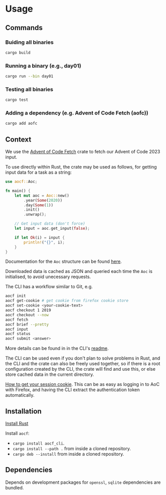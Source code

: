 # Usage

## Commands

### Buiding all binaries

```bash
cargo build
```

### Running a binary (e.g., day01)

```bash
cargo run --bin day01
```

### Testing all binaries

```bash
cargo test
```

### Adding a dependency (e.g. Advent of Code Fetch (aofc))

```bash
cargo add aofc
```

## Context

We use the [Advent of Code Fetch] crate to fetch our Advent of Code 2023 input.

[Advent of Code Fetch]: https://docs.rs/crate/aocf/0.1.21

To use directly within Rust, the crate may be used as follows, for getting input
data for a task as a string:

```rust
use aocf::Aoc;

fn main() {
    let mut aoc = Aoc::new()
        .year(Some(2020))
        .day(Some(1))
        .init()
        .unwrap();

    // Get input data (don't force)
    let input = aoc.get_input(false);

    if let Ok(i) = input {
        println!("{}", i);
    }
}
```

Documentation for the `Aoc` structure can be found
[here](https://docs.rs/aocf/latest/aocf/struct.Aoc.html).

Downloaded data is cached as JSON and queried each time the `Aoc` is
initialised, to avoid unecessary requests.

The CLI has a workflow similar to Git, e.g.

```bash
aocf init
aocf get-cookie # get cookie from firefox cookie store
aocf set-cookie <your-cookie-text>
aocf checkout 1 2019
aocf checkout --now
aocf fetch
aocf brief --pretty
aocf input
aocf status
aocf submit <answer>
```

More details can be found in in the CLI's [readme](https://github.com/nuxeh/aocf/blob/master/aocf_cli/README.md).

The CLI can be used even if you don't plan to solve problems in Rust, and the
CLI and the crate can also be freely used together, so if there is a root
configuration created by the CLI, the crate will find and use this, or else
store cached data in the current directory.

[How to get your session cookie](https://github.com/nuxeh/aocf/blob/master/cookie.md). This can be as easy as logging
in to AoC with Firefox, and having the CLI extract the authentication token
automatically.

## Installation

[Install Rust](https://www.rust-lang.org/tools/install)

Install `aocf`:

- `cargo install aocf_cli`.
- `cargo install --path .` from inside a cloned repository.
- `cargo deb --install` from inside a cloned repository.

## Dependencies

Depends on development packages for `openssl`, `sqlite` dependencies are bundled.
